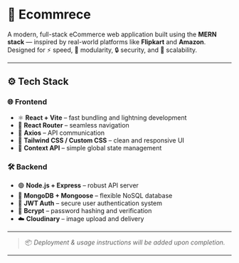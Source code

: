 # 🛒 Ecommrece

A modern, full-stack eCommerce web application built using the **MERN stack** — inspired by real-world platforms like **Flipkart** and **Amazon**.  
Designed for ⚡ speed, 🧩 modularity, 🔒 security, and 🔁 scalability.

---

## ⚙️ Tech Stack

### 🌐 Frontend
- ⚛️ **React + Vite** – fast bundling and lightning development
- 🧭 **React Router** – seamless navigation
- 🔌 **Axios** – API communication
- 🎨 **Tailwind CSS / Custom CSS** – clean and responsive UI
- 🧠 **Context API** – simple global state management

### 🛠 Backend
- 🟢 **Node.js + Express** – robust API server
- 🍃 **MongoDB + Mongoose** – flexible NoSQL database
- 🔐 **JWT Auth** – secure user authentication system
- 🧂 **Bcrypt** – password hashing and verification
- ☁️ **Cloudinary** – image upload and delivery

---

> 📦 _Deployment & usage instructions will be added upon completion._

---

